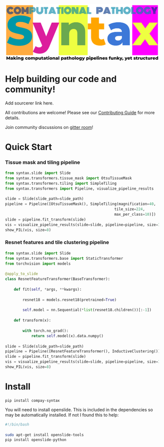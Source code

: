 <p align="center">
    <br>
    <img src="docs/source/imgs/syntax_logo_text.png" width="600"/>
    <br>
<p>

# Help building our code and community!

Add sourcerer link here.

All contributions are welcome! Please see our [Contributing Guide](https://github.com/jgamper/wsi-syntax) for more details.

Join community discussions on [gitter room]()!

# Quick Start

### Tissue mask and tiling pipeline
```python
from syntax.slide import Slide
from syntax.transformers.tissue_mask import OtsuTissueMask
from syntax.transformers.tiling import SimpleTiling
from syntax.transformers import Pipeline, visualize_pipeline_results

slide = Slide(slide_path=slide_path)
pipeline = Pipeline([OtsuTissueMask(), SimpleTiling(magnification=40,
                                                  tile_size=224,
                                                  max_per_class=10)])
slide = pipeline.fit_transform(slide)
vis = visualize_pipeline_results(slide=slide, pipeline=pipeline, size=1000)
show_PIL(vis, size=8)
```

### Resnet features and tile clustering pipeline
```python
from syntax.slide import Slide
from syntax.transformers.base import StaticTransformer
from torchvision import models

@apply_to_slide
class ResnetFeatureTransformer(BaseTransformer):

    def fit(self, *args, **kwargs):

        resnet18 = models.resnet18(pretrained=True)

        self.model = nn.Sequential(*list(resnet18.children())[:-1])

    def transform(x):

        with torch.no_grad():
            return self.model(x).data.numpy()

slide = Slide(slide_path=slide_path)
pipeline = Pipeline([ResnetFeatureTransformer(), InductiveClustering()])
slide = pipeline.fit_transform(slide)
vis = visualize_pipeline_results(slide=slide, pipeline=pipeline, size=1000)
show_PIL(vis, size=8)
```

# Install

`pip install compay-syntax`

You will need to install openslide. This is included in the dependencies so may be automatically installed. If not I found this to help:

```bash
#!/bin/bash

sudo apt-get install openslide-tools
pip install openslide-python
```
